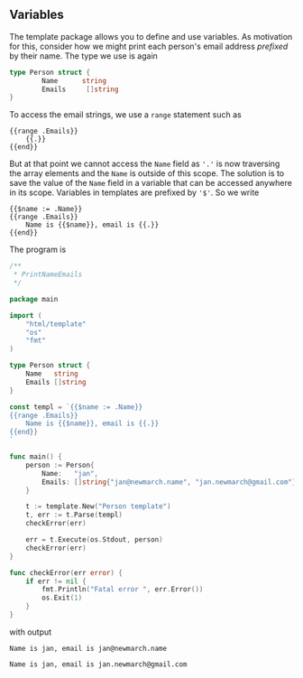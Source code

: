 ## Variables

The template package allows you to define and use variables. As motivation for this, consider how we might print each person's email address *prefixed* by their name. The type we use is again

```go
type Person struct {
        Name      string
        Emails     []string
}
```

To access the email strings, we use a `range` statement such as

```
{{range .Emails}}
    {{.}}
{{end}}
```

But at that point we cannot access the `Name` field as `'.'` is now traversing the array elements and the `Name` is outside of this scope. The solution is to save the value of the `Name` field in a variable that can be accessed anywhere in its scope. Variables in templates are prefixed by `'$'`. So we write

```
{{$name := .Name}}
{{range .Emails}}
    Name is {{$name}}, email is {{.}}
{{end}}
```

The program is

```go
/**
 * PrintNameEmails
 */

package main

import (
	"html/template"
	"os"
	"fmt"
)

type Person struct {
	Name   string
	Emails []string
}

const templ = `{{$name := .Name}}
{{range .Emails}}
    Name is {{$name}}, email is {{.}}
{{end}}
`

func main() {
	person := Person{
		Name:   "jan",
		Emails: []string{"jan@newmarch.name", "jan.newmarch@gmail.com"},
	}

	t := template.New("Person template")
	t, err := t.Parse(templ)
	checkError(err)

	err = t.Execute(os.Stdout, person)
	checkError(err)
}

func checkError(err error) {
	if err != nil {
		fmt.Println("Fatal error ", err.Error())
		os.Exit(1)
	}
}
```

with output

```
Name is jan, email is jan@newmarch.name

Name is jan, email is jan.newmarch@gmail.com
```


